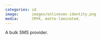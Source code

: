 ```yaml
---
categories: id
image:      images/onlinesms-identity.png
media:      CMYK, matte-laminated.
---
```

A bulk SMS provider.
